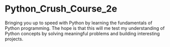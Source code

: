 # Python_Crush_Course_2e

Bringing you up to speed with Python by learning the fundamentals of Python programming. The hope is that this will me test my understanding of Python concepts by solving meaningful problems and building interesting projects. 
